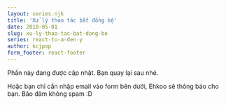 ```yaml
---
layout: series.njk
title: 'Xử lý thao tác bất đồng bộ'
date: 2018-05-01
slug: xu-ly-thao-tac-bat-dong-bo
series: react-tu-a-den-y
author: kcjpop
form_footer: react-footer
---
```


Phần này đang được cập nhật. Bạn quay lại sau nhé.

Hoặc bạn chỉ cần nhập email vào form bên dưới, Ehkoo sẽ thông báo cho bạn. Bảo đảm không spam :D
